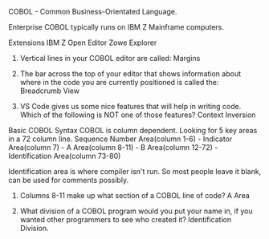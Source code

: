 COBOL - Common Business-Orientated Language.

Enterprise COBOL typically runs on IBM Z Mainframe computers.

Extensions
IBM Z Open Editor
Zowe Explorer

1. Vertical lines in your COBOL editor are called:
   Margins

2. The bar across the top of your editor that shows information about where in the code you are currently positioned is called the:
   Breadcrumb View

3. VS Code gives us some nice features that will help in writing code. Which of the following is NOT one of those features?
   Context Inversion

Basic COBOL Syntax
COBOL is column dependent. Looking for 5 key areas in a 72 column line.
Sequence Number Area(column 1-6) - Indicator Area(column 7) - A Area(column 8-11) - B Area(column 12-72) - Identification Area(column 73-80)

Identification area is where compiler isn't run. So most people leave it blank, can be used for comments possibly.

1. Columns 8-11 make up what section of a COBOL line of code?
   A Area

2. What division of a COBOL program would you put your name in, if you wanted other programmers to see who created it?
   Identification Division.
 